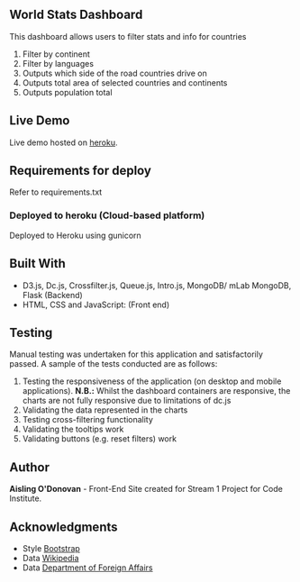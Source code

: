 ## World Stats Dashboard

This dashboard allows users to filter stats and info for countries
1.  Filter by continent
2.	Filter by languages
4.	Outputs which side of the road countries drive on
5.	Outputs total area of selected countries and continents
6.	Outputs population total


## Live Demo

Live demo hosted on [heroku](https://sheltered-beach-43367.herokuapp.com/).

## Requirements for deploy

Refer to requirements.txt

### Deployed to heroku (Cloud-based platform)

Deployed to Heroku using gunicorn


## Built With

* D3.js, Dc.js, Crossfilter.js, Queue.js, Intro.js, MongoDB/ mLab MongoDB, Flask (Backend)
* HTML, CSS and JavaScript: (Front end)

## Testing

Manual testing was undertaken for this application and satisfactorily passed. A sample of the tests conducted are as follows:
1.	Testing the responsiveness of the application (on desktop and mobile applications). **N.B.:** Whilst the dashboard 
containers are responsive, the charts are not fully responsive due to limitations of dc.js
2.	Validating the data represented in the charts
3.	Testing cross-filtering functionality
3.	Validating the tooltips work
4.	Validating buttons (e.g. reset filters) work


## Author

**Aisling O'Donovan** - Front-End Site created for Stream 1 Project for Code Institute.

## Acknowledgments

* Style [Bootstrap](https://startbootstrap.com/)
* Data [Wikipedia](https://www.wikipedia.com/) 
* Data [Department of Foreign Affairs](https://www.dfa.ie/) 

